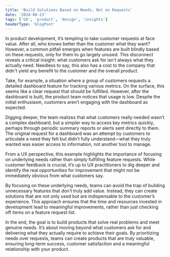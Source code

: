 ```yaml
---
title: 'Build Solutions Based on Needs, Not on Requests'
date: '2024-08-23'
tags: ['UX', 'product', 'design', 'insights']
headerType: 'blogPost'
---
```


In product development, it’s tempting to take customer requests at face value. After all, who knows better than the customer what they want? However, a common pitfall emerges when features are built blindly based on these requests, only for them to go largely unused. This disconnect reveals a critical insight: what customers ask for isn’t always what they actually need. Needless to say, this also has a cost to the company that didn't yield any benefit to the customer and the overall product.

Take, for example, a situation where a group of customers requests a detailed dashboard feature for tracking various metrics. On the surface, this seems like a clear request that should be fulfilled. However, after the dashboard is built, the product team notices that usage is low. Despite the initial enthusiasm, customers aren’t engaging with the dashboard as expected.

Digging deeper, the team realizes that what customers really needed wasn’t a complex dashboard, but a simpler way to access key metrics quickly, perhaps through periodic summary reports or alerts sent directly to them. The original request for a dashboard was an attempt by customers to articulate a need they felt but didn’t fully understand—what they truly wanted was easier access to information, not another tool to manage.

From a UX perspective, this example highlights the importance of focusing on underlying needs rather than simply fulfilling feature requests. While customer feedback is crucial, it’s up to UX practitioners to dig deeper and identify the real opportunities for improvement that might not be immediately obvious from what customers say.

By focusing on these underlying needs, teams can avoid the trap of building unnecessary features that don’t truly add value. Instead, they can create solutions that are not only used but are indispensable to the customer’s experience. This approach ensures that the time and resources invested in development lead to meaningful improvements, rather than just checking off items on a feature request list.

In the end, the goal is to build products that solve real problems and meet genuine needs. It’s about moving beyond what customers ask for and delivering what they actually require to achieve their goals. By prioritizing needs over requests, teams can create products that are truly valuable, ensuring long-term success, customer satisfaction and a meaningful relationship with your product.